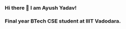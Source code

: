 ### Hi there 👋 I am Ayush Yadav!
### Final year BTech CSE student at IIIT Vadodara.

<!--
**ayushy11/ayushy11** is a ✨ _special_ ✨ repository because its `README.md` (this file) appears on your GitHub profile.

